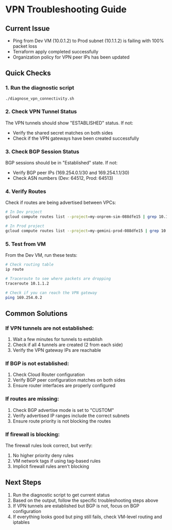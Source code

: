 # VPN Troubleshooting Guide

## Current Issue
- Ping from Dev VM (10.0.1.2) to Prod subnet (10.1.1.2) is failing with 100% packet loss
- Terraform apply completed successfully
- Organization policy for VPN peer IPs has been updated

## Quick Checks

### 1. Run the diagnostic script
```bash
./diagnose_vpn_connectivity.sh
```

### 2. Check VPN Tunnel Status
The VPN tunnels should show "ESTABLISHED" status. If not:
- Verify the shared secret matches on both sides
- Check if the VPN gateways have been created successfully

### 3. Check BGP Session Status
BGP sessions should be in "Established" state. If not:
- Verify BGP peer IPs (169.254.0.1/30 and 169.254.1.1/30)
- Check ASN numbers (Dev: 64512, Prod: 64513)

### 4. Verify Routes
Check if routes are being advertised between VPCs:
```bash
# In Dev project
gcloud compute routes list --project=my-onprem-sim-088dfe15 | grep 10.1

# In Prod project  
gcloud compute routes list --project=my-gemini-prod-088dfe15 | grep 10.0
```

### 5. Test from VM
From the Dev VM, run these tests:
```bash
# Check routing table
ip route

# Traceroute to see where packets are dropping
traceroute 10.1.1.2

# Check if you can reach the VPN gateway
ping 169.254.0.2
```

## Common Solutions

### If VPN tunnels are not established:
1. Wait a few minutes for tunnels to establish
2. Check if all 4 tunnels are created (2 from each side)
3. Verify the VPN gateway IPs are reachable

### If BGP is not established:
1. Check Cloud Router configuration
2. Verify BGP peer configuration matches on both sides
3. Ensure router interfaces are properly configured

### If routes are missing:
1. Check BGP advertise mode is set to "CUSTOM"
2. Verify advertised IP ranges include the correct subnets
3. Ensure route priority is not blocking the routes

### If firewall is blocking:
The firewall rules look correct, but verify:
1. No higher priority deny rules
2. VM network tags if using tag-based rules
3. Implicit firewall rules aren't blocking

## Next Steps
1. Run the diagnostic script to get current status
2. Based on the output, follow the specific troubleshooting steps above
3. If VPN tunnels are established but BGP is not, focus on BGP configuration
4. If everything looks good but ping still fails, check VM-level routing and iptables